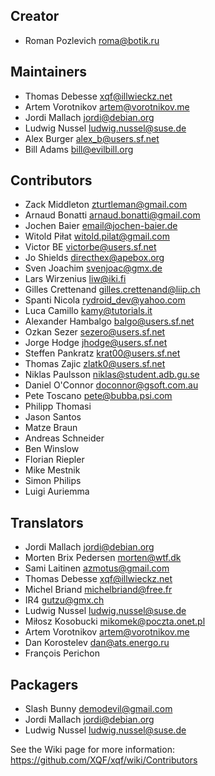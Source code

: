 Creator
-------

* Roman Pozlevich <roma@botik.ru>


Maintainers
-----------

* Thomas Debesse <xqf@illwieckz.net>
* Artem Vorotnikov <artem@vorotnikov.me>
* Jordi Mallach <jordi@debian.org>
* Ludwig Nussel <ludwig.nussel@suse.de>
* Alex Burger <alex_b@users.sf.net>
* Bill Adams <bill@evilbill.org>


Contributors
------------

* Zack Middleton <zturtleman@gmail.com>
* Arnaud Bonatti <arnaud.bonatti@gmail.com>
* Jochen Baier <email@jochen-baier.de>
* Witold Piłat <witold.pilat@gmail.com>
* Victor BE <victorbe@users.sf.net>
* Jo Shields <directhex@apebox.org>
* Sven Joachim <svenjoac@gmx.de>
* Lars Wirzenius <liw@iki.fi>
* Gilles Crettenand <gilles.crettenand@liip.ch>
* Spanti Nicola <rydroid_dev@yahoo.com>
* Luca Camillo <kamy@tutorials.it>
* Alexander Hambalgo <balgo@users.sf.net>
* Ozkan Sezer <sezero@users.sf.net>
* Jorge Hodge <jhodge@users.sf.net>
* Steffen Pankratz <krat00@users.sf.net>
* Thomas Zajic <zlatk0@users.sf.net>
* Niklas Paulsson <niklas@student.adb.gu.se>
* Daniel O'Connor <doconnor@gsoft.com.au>
* Pete Toscano <pete@bubba.psi.com>
* Philipp Thomasi
* Jason Santos
* Matze Braun
* Andreas Schneider
* Ben Winslow
* Florian Riepler
* Mike Mestnik
* Simon Philips
* Luigi Auriemma


Translators
-----------

* Jordi Mallach <jordi@debian.org>
* Morten Brix Pedersen <morten@wtf.dk>
* Sami Laitinen <azmotus@gmail.com>
* Thomas Debesse <xqf@illwieckz.net>
* Michel Briand <michelbriand@free.fr>
* IR4 <gutzu@gmx.ch>
* Ludwig Nussel <ludwig.nussel@suse.de>
* Miłosz Kosobucki <mikomek@poczta.onet.pl>
* Artem Vorotnikov <artem@vorotnikov.me>
* Dan Korostelev <dan@ats.energo.ru>
* François Perichon


Packagers
---------

* Slash Bunny <demodevil@gmail.com>
* Jordi Mallach <jordi@debian.org>
* Ludwig Nussel <ludwig.nussel@suse.de>


See the Wiki page for more information: https://github.com/XQF/xqf/wiki/Contributors
